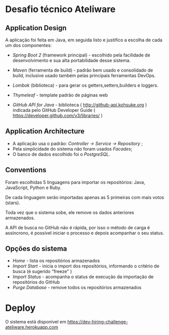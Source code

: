 
# Desafio técnico Ateliware

## Application Design

  A aplicação foi feita em Java, em seguida listo e justifico a escolha de cada um 
  dos componentes:  

* _Spring Boot 2_ (framework principal) - escolhido pela facilidade de desenvolvimento 
  e sua alta portabilidade desse sistema.  
  
* _Maven_ (ferramenta de build) - padrão bem usado e consolidado de build, inclusive 
  usado também pelas principais ferramentas DevOps.
  
* _Lombok_ (biblioteca) - para gerar os getters,setters,builders e loggers.

* _Thymeleaf_ - template padrão de páginas web

* _GitHub API for Java_ - biblioteca ( http://github-api.kohsuke.org ) indicada pelo GitHub Developer Guide ( https://developer.github.com/v3/libraries/ )

## Application Architecture

* A aplicação usa o padrão: _Controller -> Service -> Repository_ ;
* Pela simplicidade do sistema não foram usados _Facades_;
* O banco de dados escolhido foi o _PostgreSQL_.

## Conventions

Foram escolhidas 5 linguagens para importar os repositórios: Java, JavaScript, Python e Ruby.

De cada linguagem serão importadas apenas as 5 primeiras com mais votos (stars).

Toda vez que o sistema sobe, ele remove os dados anteriores armazenados. 

A API de busca no GitHub não é rápida, por isso o método de carga é assíncrono, 
é possível iniciar o processo e depois acompanhar o seu status. 

## Opções do sistema

* _Home_ - lista os repositórios armazenados 
* _Import Start_ - inicia o import dos repositórios, informando o critério de busca (é sugerido "freeze" )
* _Import Status_ - acompanha o status de execução da importação de repositórios do GitHub
* _Purge Database_ - remove todos os repositórios armazenados 

# Deploy

O sistema está disponível em https://dev-hiring-challenge-ateliware.herokuapp.com
